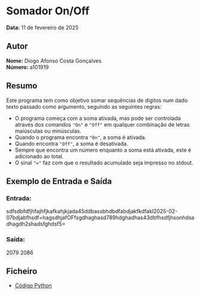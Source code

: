 # Somador On/Off

**Data:** 11 de fevereiro de 2025

## Autor

**Nome:** Diogo Afonso Costa Gonçalves  
**Número:** a101919  

## Resumo

Este programa tem como objetivo somar sequências de dígitos num dado texto passado como argumento, seguindo as seguintes regras:

- O programa começa com a soma ativada, mas pode ser controlada através dos comandos `"On"` e `"Off"` em qualquer combinação de letras maiúsculas ou minúsculas.
- Quando o programa encontra `"On"`, a soma é ativada.
- Quando encontra `"Off"`, a soma é desativada.
- Sempre que encontra um número enquanto a soma está ativada, este é adicionado ao total.
- O sinal `"="` faz com que o resultado acumulado seja impresso no stdout.

## Exemplo de Entrada e Saída

### Entrada:
sdfsdbfdfjhfajhfjkafkahjkjada45ddbassbhdbdfabdjakfkdfakl2025-02-07bdjabfhsdf=hagsdhjafOFfsgdhaghasd789hdghadhas43dbfhsdfjhsonhdsadhagdh2shadsfghdsf5=

### Saída:
2079
2086

## Ficheiro
- [Código Python](tpc1.py)